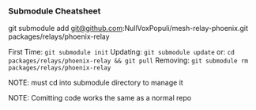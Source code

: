 ### Submodule Cheatsheet

git submodule add git@github.com:NullVoxPopuli/mesh-relay-phoenix.git packages/relays/phoenix-relay


First Time: `git submodule init`
Updating: `git submodule update`
 or: `cd packages/relays/phoenix-relay && git pull`
Removing: `git submodule rm packages/relays/phoenix-relay`

NOTE: must cd into submodule directory to manage it

NOTE: Comitting code works the same as a normal repo
